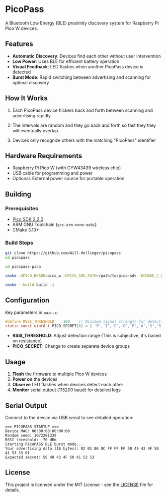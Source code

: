 # PicoPass

A Bluetooth Low Energy (BLE) proximity discovery system for Raspberry Pi Pico W devices.

## Features

- **Automatic Discovery**: Devices find each other without user intervention
- **Low Power**: Uses BLE for efficient battery operation
- **Visual Feedback**: LED flashes when another PicoPass device is detected
- **Burst Mode**: Rapid switching between advertising and scanning for optimal discovery

## How It Works

1. Each PicoPass device flickers back and forth between scanning and advertising rapidly.

2. The intervals are random and they go back and forth so fast they they will eventually overlap.

3. Devices only recognize others with the matching "PicoPass" identifier

## Hardware Requirements

- Raspberry Pi Pico W (with CYW43439 wireless chip)
- USB cable for programming and power
- Optional: External power source for portable operation

## Building

### Prerequisites
- [Pico SDK 2.2.0](https://github.com/raspberrypi/pico-sdk/releases/tag/2.2.0)
- ARM GNU Toolchain (`gcc-arm-none-eabi`)
- CMake 3.13+

### Build Steps
```bash
git clone https://github.com/Will-Hellinger/picopass
cd picopass

cd picopass-pico

cmake -DPICO_BOARD=pico_w -DPICO_SDK_PATH=/path/to/pico-sdk -DCMAKE_C_COMPILER=arm-none-eabi-gcc -DCMAKE_CXX_COMPILER=/arm-none-eabi-g++ -B build -S .

cmake --build build -j
```

## Configuration

Key parameters in `main.c`:

```c
#define RSSI_THRESHOLD   -100    // Minimum signal strength for detection
static const uint8_t PICO_SECRET[8] = { 'P','I','C','O','P','A','S','S' };
```

- **RSSI_THRESHOLD**: Adjust detection range (This is subjective, it's based on resistance)
- **PICO_SECRET**: Change to create separate device groups

## Usage

1. **Flash** the firmware to multiple Pico W devices
2. **Power on** the devices
3. **Observe** LED flashes when devices detect each other
4. **Monitor** serial output (115200 baud) for detailed logs

## Serial Output

Connect to the device via USB serial to see detailed operation:

```
=== PICOPASS STARTUP ===
Device MAC: 00:00:00:00:00:00
Random seed: 1072201339
RSSI threshold: -70 dBm
Starting PicoPASS BLE burst mode...
Your advertising data (16 bytes): 02 01 06 0C FF FF FF 50 49 43 4F 50 41 53 53 01 
Expected secret: 50 49 43 4F 50 41 53 53 
```

## License

This project is licensed under the MIT License - see the [LICENSE](LICENSE) file for details.
